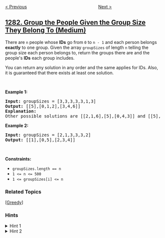 <!--|This file generated by command(leetcode description); DO NOT EDIT.    |-->
<!--+----------------------------------------------------------------------+-->
<!--|@author    openset <openset.wang@gmail.com>                           |-->
<!--|@link      https://github.com/openset                                 |-->
<!--|@home      https://github.com/openset/leetcode                        |-->
<!--+----------------------------------------------------------------------+-->

[< Previous](../subtract-the-product-and-sum-of-digits-of-an-integer "Subtract the Product and Sum of Digits of an Integer")
　　　　　　　　　　　　　　　　
[Next >](../find-the-smallest-divisor-given-a-threshold "Find the Smallest Divisor Given a Threshold")

## [1282. Group the People Given the Group Size They Belong To (Medium)](https://leetcode.com/problems/group-the-people-given-the-group-size-they-belong-to "用户分组")

<p>There are <code>n</code> people whose <strong>IDs</strong> go from <code>0</code> to <code>n - 1</code> and each person belongs <strong>exactly</strong> to one&nbsp;group. Given the array&nbsp;<code>groupSizes</code> of length <code>n</code> telling the group size each person belongs to, return the groups there are and the people&#39;s&nbsp;<strong>IDs</strong> each group includes.</p>

<p>You can return any solution in any order and the same applies for IDs. Also, it is guaranteed that there exists at least one solution.&nbsp;</p>

<p>&nbsp;</p>
<p><strong>Example 1:</strong></p>

<pre>
<strong>Input:</strong> groupSizes = [3,3,3,3,3,1,3]
<strong>Output:</strong> [[5],[0,1,2],[3,4,6]]
<b>Explanation:</b> 
Other possible solutions are [[2,1,6],[5],[0,4,3]] and [[5],[0,6,2],[4,3,1]].
</pre>

<p><strong>Example 2:</strong></p>

<pre>
<strong>Input:</strong> groupSizes = [2,1,3,3,3,2]
<strong>Output:</strong> [[1],[0,5],[2,3,4]]
</pre>

<p>&nbsp;</p>
<p><strong>Constraints:</strong></p>

<ul>
	<li><code>groupSizes.length == n</code></li>
	<li><code>1 &lt;= n&nbsp;&lt;= 500</code></li>
	<li><code>1 &lt;=&nbsp;groupSizes[i] &lt;= n</code></li>
</ul>

### Related Topics
  [[Greedy](../../tag/greedy/README.md)]

### Hints
<details>
<summary>Hint 1</summary>
Put people's IDs with same groupSize into buckets, then split each bucket into groups.
</details>

<details>
<summary>Hint 2</summary>
Greedy fill until you need a new group.
</details>
